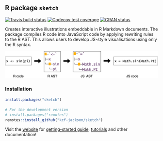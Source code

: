 
## R package `sketch`

<!-- badges: start -->

[![Travis build
status](https://travis-ci.org/kcf-jackson/sketch.svg?branch=master)](https://travis-ci.org/kcf-jackson/sketch)
[![Codecov test
coverage](https://codecov.io/gh/kcf-jackson/sketch/branch/master/graph/badge.svg)](https://codecov.io/gh/kcf-jackson/sketch?branch=master)
[![CRAN
status](https://www.r-pkg.org/badges/version/sketch)](https://CRAN.R-project.org/package=sketch)
<!-- badges: end -->

Creates interactive illustrations embeddable in R Markdown documents.
The package compiles R code into JavaScript code by applying rewriting
rules to the R AST. This allows users to develop JS-style visualisations
using only the R syntax.

![](./man/figures/ast_transform.png)

### Installation

``` r
install.packages("sketch")

# For the development version
# install.packages("remotes")
remotes::install_github("kcf-jackson/sketch")
```

Visit the [website](https://kcf-jackson.github.io/sketch-doc) for
[getting-started
guide](https://kcf-jackson.github.io/sketch-doc/getting_started/),
[tutorials](https://kcf-jackson.github.io/sketch-doc/tutorials/) and
other documentation\!
